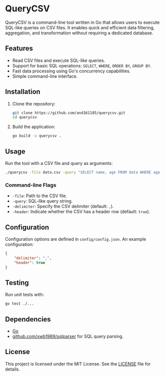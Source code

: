 # QueryCSV

QueryCSV is a command-line tool written in Go that allows users to execute SQL-like queries on CSV files. It enables quick and efficient data filtering, aggregation, and transformation without requiring a dedicated database.

## Features

- Read CSV files and execute SQL-like queries.
- Support for basic SQL operations: `SELECT`, `WHERE`, `ORDER BY`, `GROUP BY`.
- Fast data processing using Go's concurrency capabilities.
- Simple command-line interface.

## Installation

1. Clone the repository:
   ```bash
   git clone https://github.com/and161185/querycsv.git
   cd querycsv
   ```
2. Build the application:
   ```bash
   go build -o querycsv .
   ```

## Usage

Run the tool with a CSV file and query as arguments:
```bash
./querycsv -file data.csv -query "SELECT name, age FROM data WHERE age > 30 ORDER BY age DESC"
```

### Command-line Flags
- `-file`: Path to the CSV file.
- `-query`: SQL-like query string.
- `-delimiter`: Specify the CSV delimiter (default: `,`).
- `-header`: Indicate whether the CSV has a header row (default: `true`).

## Configuration

Configuration options are defined in `config/config.json`. An example configuration:
```json
{
    "delimiter": ",",
    "header": true
}
```

## Testing

Run unit tests with:
```bash
go test ./...
```

## Dependencies

- [Go](https://golang.org/)
- [github.com/xwb1989/sqlparser](https://github.com/xwb1989/sqlparser) for SQL query parsing.

## License

This project is licensed under the MIT License. See the [LICENSE](LICENSE) file for details.

